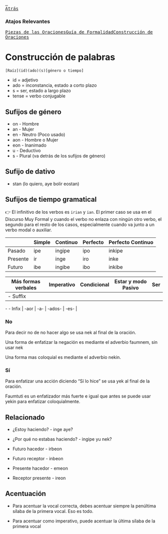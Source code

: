 [<kbd> <br>Atrás<br></kbd>][Back]

[Back]:https://metroman.me/balkeon/docs

### Atajos Relevantes

[<kbd>Piezas de las Oraciones</kbd>][StPs][<kbd>Guía de Formalidad</kbd>][FmGi][<kbd>Construcción de Oraciones</kbd>][SnCo]

[StPs]: https://metroman.me/balkeon/docs/instructions/sentencepieces
[FmGi]: https://metroman.me/balkeon/docs/instructions/formalityguide
[SnCo]: https://metroman.me/balkeon/docs/instructions/sentences

# Construcción de palabras

`[Raíz](id)(ado)(s)[género o tiempo]`
- id = adjetivo
- ado = inconstancia, estado a corto plazo
- s = ser, estado a largo plazo
- tense = verbo conjugable

## Sufijos de género
- on - Hombre
- an - Mujer
- en - Neutro (Poco usado)
- aon - Hombre o Mujer
- eon - Inanimado
- u - Deductivo
- s - Plural (va detrás de los sufijos de género)

## Sufijo de dativo
- stan (lo quiero, aye bolir eostan)

## Sufijos de tiempo gramatical

👉 El infinitivo de los verbos es `irian` y `ian`. El primer caso se usa en el Discurso Muy Formal y cuando el verbo no enlaza con ningún otro verbo, el segundo para el resto de los casos, especialmente cuando va junto a un verbo modal o auxiliar.

|          | Simple | Continuo | Perfecto | Perfecto Continuo |
| -------- | ------ | -------- | -------- | ----------------- |
| Pasado   | ipe    | ingipe   | ipo      | inkipe            |
| Presente | ir     | inge     | iro      | inke              |
| Futuro   | ibe    | ingibe   | ibo      | inkibe            |

| Más formas verbales   | Imperativo | Condicional | Estar y modo Pasivo | Ser   |
| --------------------- | ---------- | ----------- | ------------------- | ----- |
| \- Suffix

\- - Infix | \-aor      | \-a-        | \-ados-             | \-es- |

### No

Para decir no de no hacer algo se usa nek al final de la oración.

Una forma de enfatizar la negación es mediante el adverbio faumnem, sin usar nek

Una forma mas coloquial es mediante el adverbio nekin.

### Sí

Para enfatizar una acción diciendo “Sí lo hice” se usa yek al final de la oración.

Faumtuti es un enfatizador más fuerte e igual que antes se puede usar yekin para enfatizar coloquialmente.

## Relacionado

- ¿Estoy haciendo? - inge aye?
- ¿Por qué no estabas haciendo? - ingipe yu nek?

- Futuro hacedor - irbeon
- Futuro receptor - inbeon
- Presente hacedor - emeon
- Receptor presente - ireon

## Acentuación

- Para acentuar la vocal correcta, debes acentuar siempre la penúltima sílaba de la primera vocal. Eso es todo.

- Para acentuar como imperativo, puede acentuar la última sílaba de la primera vocal
